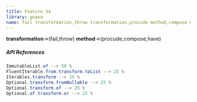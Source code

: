 ```yaml
---
title: Feature 54
library: guava
name: fail transformation,throw transformation,procude method,compose method,have method
---
```


**transformation**->(fail,throw) **method**->(procude,compose,have) 

##### API References

```java
ImmutableList.of --> 50 %
FluentIterable.from.transform.toList --> 25 %
Iterables.transform --> 25 %
Optional.transform.fromNullable --> 25 %
Optional.transform.of --> 25 %
Optional.of.transform.or --> 25 %
```
